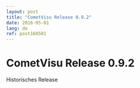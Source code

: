 ```yaml
---
layout: post
title: "CometVisu Release 0.9.2"
date: 2016-05-01
lang: de
ref: post160501
---
```


CometVisu Release 0.9.2
=======================

Historisches Release